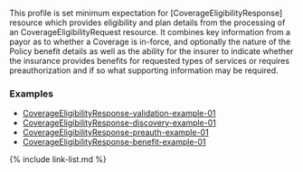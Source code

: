 This profile is set minimum expectation for [CoverageEligibilityResponse] resource which provides eligibility and plan details from the processing of an CoverageEligibilityRequest resource. It combines key information from a payor as to whether a Coverage is in-force, and optionally the nature of the Policy benefit details as well as the ability for the insurer to indicate whether the insurance provides benefits for requested types of services or requires preauthorization and if so what supporting information may be required.

### Examples

- [CoverageEligibilityResponse-validation-example-01](CoverageEligibilityResponse-validation-example-01.html)
- [CoverageEligibilityResponse-discovery-example-01](CoverageEligibilityResponse-discovery-example-01.html)
- [CoverageEligibilityResponse-preauth-example-01](CoverageEligibilityResponse-preauth-example-01.html)
- [CoverageEligibilityResponse-benefit-example-01](CoverageEligibilityResponse-benefit-example-01.html)


{% include link-list.md %}
